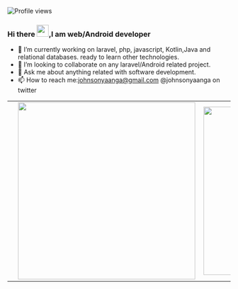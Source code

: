 


![Profile views](https://gpvc.arturio.dev/johnsonnyaanga)
### Hi there <img src="https://user-images.githubusercontent.com/5679180/79618120-0daffb80-80be-11ea-819e-d2b0fa904d07.gif" width="27px">,I am <b>web/Android</b> developer


- 🔭 I’m currently working on laravel, php, javascript, Kotlin,Java and relational databases. ready to learn other technologies. 
- 👯 I’m looking to collaborate on any laravel/Android related project.
- 💬 Ask me about  anything related with software development.
- 📫 How to reach me:johnsonyaanga@gmail.com  @johnsonyaanga on twitter

<center>
  <table>
  <tr>
      <td>
        <td>
          <img width="400px" align="left" src="https://github-readme-stats.vercel.app/api?username=johnsonnyaanga&count_private=true&show_icons=true&theme=dark&layout=compact"/>
       </td>
    <td>
      <img width="380px" align="left" src="https://github-readme-stats.vercel.app/api/wakatime?username=johnsonnyaanga&show_icons=true&theme=dark&layout=compact" />
    </td>

  </tr>   
</table>
</center>



